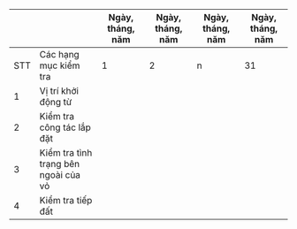 |     |                       | Ngày, tháng, năm   | Ngày, tháng, năm   | Ngày, tháng, năm   | Ngày, tháng, năm   |
|-----|-----------------------|--------------------|--------------------|--------------------|--------------------|
| STT | Các hạng mục kiểm tra | 1                  | 2                  | n                  | 31                 |
| 1   | Vị trí khởi động từ   |                    |                    |                    |                    |
|   2 | Kiểm tra công tác lắp đặt                                                                                                               |
|   3 | Kiểm tra tình trạng bên ngoài của vỏ                                                                                                    |
|   4 | Kiểm tra tiếp đất                                                                                                                       |